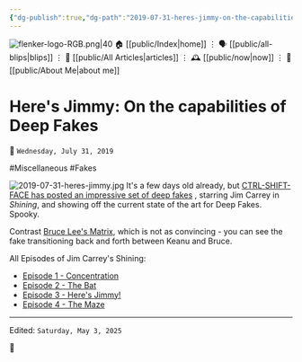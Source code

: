 ```yaml
---
{"dg-publish":true,"dg-path":"2019-07-31-heres-jimmy-on-the-capabilities-of-deep-fakes.md","dg-permalink":"2019/07/31/-heres-jimmy-on-the-capabilities-of-deep-fakes/","permalink":"/2019/07/31/-heres-jimmy-on-the-capabilities-of-deep-fakes/","title":"Here's Jimmy: On the capabilities of Deep Fakes"}
---
```



<div class="transclusion internal-embed is-loaded"><div class="markdown-embed">




![flenker-logo-RGB.png|40](/img/user/attachments/flenker-logo-RGB.png)
🏠 [[public/Index\|home]]  ⋮ 🗣️ [[public/all-blips\|blips]] ⋮  📝 [[public/All Articles\|articles]]  ⋮ 🕰️ [[public/now\|now]] ⋮ 🪪 [[public/About Me\|about me]]


</div></div>


# Here's Jimmy: On the capabilities of Deep Fakes
<p><span>📆 <code>Wednesday, July 31, 2019</code></span></p>
#Miscellaneous #Fakes

![2019-07-31-heres-jimmy.jpg](/img/user/attachments/2019-07-31-heres-jimmy.jpg)
It's a few days old already, but [CTRL-SHIFT-FACE has posted an impressive set of deep fakes](https://www.youtube.com/watch?v=Dx59bskG8dc) , starring Jim Carrey in _Shining_, and showing off the current state of the art for Deep Fakes. Spooky.

Contrast [Bruce Lee's Matrix](https://www.youtube.com/watch?v=F2mwz_cnAIk), which is not as convincing - you can see the fake transitioning back and forth between Keanu and Bruce.

All Episodes of Jim Carrey's Shining:
- [Episode 1 - Concentration](https://www.youtube.com/watch?v=HG_NZpkttXE)
- [Episode 2 - The Bat](https://www.youtube.com/watch?v=-ZRUZzZPGto)
- [Episode 3 - Here's Jimmy!](https://www.youtube.com/watch?v=Dx59bskG8dc)
- [Episode 4 - The Maze](https://www.youtube.com/watch?v=UlvoEW7l5rs)

- - -
<p><span>Edited: <code>Saturday, May 3, 2025</code></span></p>

👾
